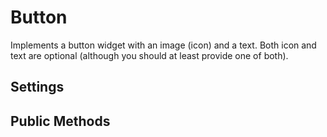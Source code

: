 Button
======

Implements a button widget with an image (icon) and a text. Both icon and
text are optional (although you should at least provide one of both).


Settings
--------


Public Methods
--------------




